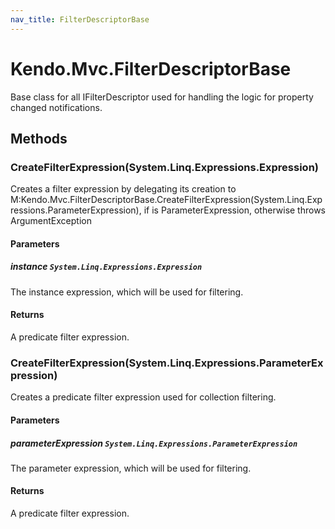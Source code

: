 ```yaml
---
nav_title: FilterDescriptorBase
---
```


# Kendo.Mvc.FilterDescriptorBase
Base class for all IFilterDescriptor used for 
            handling the logic for property changed notifications.




## Methods


### CreateFilterExpression(System.Linq.Expressions.Expression)
Creates a filter expression by delegating its creation to 
            M:Kendo.Mvc.FilterDescriptorBase.CreateFilterExpression(System.Linq.Expressions.ParameterExpression), if 
             is ParameterExpression, otherwise throws ArgumentException


#### Parameters

##### instance `System.Linq.Expressions.Expression`
The instance expression, which will be used for filtering.



#### Returns
A predicate filter expression.



### CreateFilterExpression(System.Linq.Expressions.ParameterExpression)
Creates a predicate filter expression used for collection filtering.


#### Parameters

##### parameterExpression `System.Linq.Expressions.ParameterExpression`
The parameter expression, which will be used for filtering.



#### Returns
A predicate filter expression.




